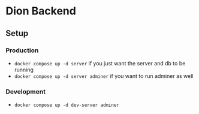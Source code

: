 # Dion Backend

## Setup

### Production

-   `docker compose up -d server` if you just want the server and db to be
    running
-   `docker compose up -d server adminer` if you want to run adminer as well

### Development

-   `docker compose up -d dev-server adminer`
